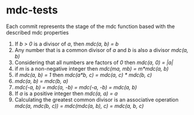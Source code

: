 # mdc-tests

Each commit represents the stage of the mdc function based with the described mdc properties

1. If _b > 0_ is a divisor of _a_, then _mdc(a, b) = b_
2. Any number that is a common divisor of _a_ and _b_ is also a divisor _mdc(a, b)_
3. Considering that all numbers are factors of _0_ then _mdc(a, 0) = |a|_
4. if _m_ is a non-negative integer then _mdc(m*a, m*b) = m\*mdc(a, b)_
5. if _mdc(a, b) = 1_ then _mdc(a*b, c) = mdc(a, c) * mdc(b, c)_
6. _mdc(a, b) = mdc(b, a)_
7. _mdc(-a, b) = mdc(a, -b) = mdc(-a, -b) = mdc(a, b)_
8. If _a_ is a positive integer then _mdc(a, a) = a_
9. Calculating the greatest common divisor is an associative operation _mdc(a, mdc(b, c)) = mdc(mdc(a, b), c) = mdc(a, b, c)_
